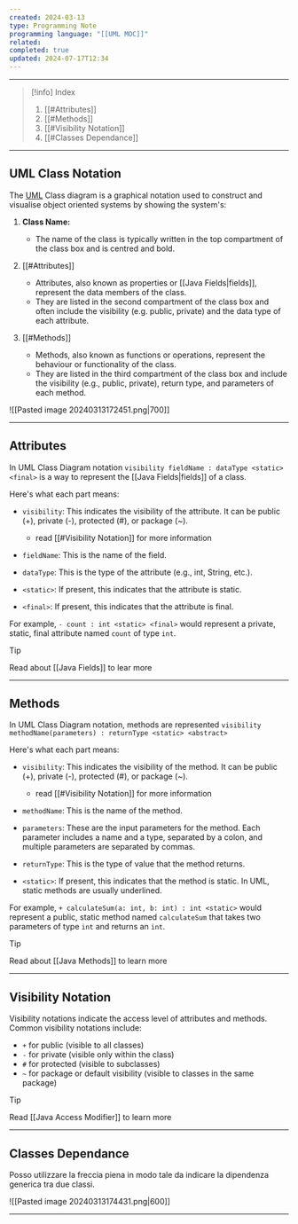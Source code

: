 ```yaml
---
created: 2024-03-13
type: Programming Note
programming language: "[[UML MOC]]"
related: 
completed: true
updated: 2024-07-17T12:34
---
```

---

>[!info] Index
>1. [[#Attributes]]
>2. [[#Methods]]
>3. [[#Visibility Notation]]
>4. [[#Classes Dependance]]

---
## UML Class Notation

The [UML](https://en.wikipedia.org/wiki/Unified_Modeling_Language) Class diagram is a graphical notation used to construct and visualise object oriented systems by showing the system's:

1. **Class Name:**
    - The name of the class is typically written in the top compartment of the class box and is centred and bold.

2. [[#Attributes]]
    - Attributes, also known as properties or [[Java Fields|fields]], represent the data members of the class. 
    - They are listed in the second compartment of the class box and often include the visibility (e.g. public, private) and the data type of each attribute.

4. [[#Methods]]
    - Methods, also known as functions or operations, represent the behaviour or functionality of the class. 
    - They are listed in the third compartment of the class box and include the visibility (e.g., public, private), return type, and parameters of each method.


![[Pasted image 20240313172451.png|700]]

---
## Attributes
In UML Class Diagram notation `visibility fieldName : dataType <static> <final>` is a way to represent the [[Java Fields|fields]] of a class. 

Here's what each part means:

- `visibility`: This indicates the visibility of the attribute. It can be public (+), private (-), protected (#), or package (~).
	- read [[#Visibility Notation]] for more information 
    
- `fieldName`: This is the name of the field.
    
- `dataType`: This is the type of the attribute (e.g., int, String, etc.).
    
- `<static>`: If present, this indicates that the attribute is static. 
    
- `<final>`: If present, this indicates that the attribute is final.
    

For example, `- count : int <static> <final>` would represent a private, static, final attribute named `count` of type `int`.

>[!tip]
>Read about [[Java Fields]] to lear more

---
## Methods

In UML Class Diagram notation, methods are represented `visibility methodName(parameters) : returnType <static> <abstract>`

Here's what each part means:

- `visibility`: This indicates the visibility of the method. It can be public (+), private (-), protected (#), or package (~).
	- read [[#Visibility Notation]] for more information 

- `methodName`: This is the name of the method.

- `parameters`: These are the input parameters for the method. Each parameter includes a name and a type, separated by a colon, and multiple parameters are separated by commas.

- `returnType`: This is the type of value that the method returns.

- `<static>`: If present, this indicates that the method is static. In UML, static methods are usually underlined.

For example, `+ calculateSum(a: int, b: int) : int <static>` would represent a public, static method named `calculateSum` that takes two parameters of type `int` and returns an `int`.

>[!tip]
>Read about [[Java Methods]] to learn more

---
## Visibility Notation

Visibility notations indicate the access level of attributes and methods. Common visibility notations include:
- `+` for public (visible to all classes)
- `-` for private (visible only within the class)
- `#` for protected (visible to subclasses)
- `~` for package or default visibility (visible to classes in the same package)

>[!tip]
>Read [[Java Access Modifier]] to learn more

---
## Classes Dependance
Posso utilizzare la freccia piena in modo tale da indicare la dipendenza generica tra due classi.

![[Pasted image 20240313174431.png|600]]

---